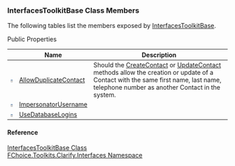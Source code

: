 ﻿### InterfacesToolkitBase Class Members

The following tables list the members exposed by [InterfacesToolkitBase](FChoice.Toolkits.Clarify~FChoice.Toolkits.Clarify.Interfaces.InterfacesToolkitBase.md).

Public Properties

|   | Name | Description |
| --- | --- | --- |
| ![Public Property](dotnetimages/publicProperty.png) | [AllowDuplicateContact](FChoice.Toolkits.Clarify~FChoice.Toolkits.Clarify.Interfaces.InterfacesToolkitBase~AllowDuplicateContact.md) | Should the [CreateContact](FChoice.Toolkits.Clarify~FChoice.Toolkits.Clarify.Interfaces.InterfacesToolkit~CreateContact.md) or [UpdateContact](FChoice.Toolkits.Clarify~FChoice.Toolkits.Clarify.Interfaces.InterfacesToolkit~UpdateContact.md) methods allow the creation or update of a Contact with the same first name, last name, telephone number as another Contact in the system.   |
| ![Public Property](dotnetimages/publicProperty.png) | [ImpersonatorUsername](FChoice.Toolkits.Clarify~FChoice.Toolkits.Clarify.Interfaces.InterfacesToolkitBase~ImpersonatorUsername.md) |   |
| ![Public Property](dotnetimages/publicProperty.png) | [UseDatabaseLogins](FChoice.Toolkits.Clarify~FChoice.Toolkits.Clarify.Interfaces.InterfacesToolkitBase~UseDatabaseLogins.md) |   |





#### Reference

[InterfacesToolkitBase Class](FChoice.Toolkits.Clarify~FChoice.Toolkits.Clarify.Interfaces.InterfacesToolkitBase.md)  
[FChoice.Toolkits.Clarify.Interfaces Namespace](FChoice.Toolkits.Clarify~FChoice.Toolkits.Clarify.Interfaces_namespace.md)